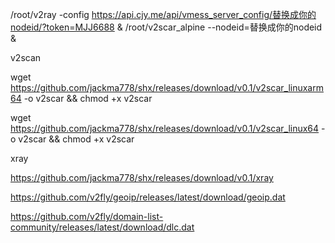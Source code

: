 /root/v2ray -config https://api.cjy.me/api/vmess_server_config/替换成你的nodeid/?token=MJJ6688 &
/root/v2scar_alpine --nodeid=替换成你的nodeid &

v2scan

wget https://github.com/jackma778/shx/releases/download/v0.1/v2scar_linuxarm64 -o v2scar && chmod +x v2scar

wget https://github.com/jackma778/shx/releases/download/v0.1/v2scar_linux64 -o v2scar && chmod +x v2scar

xray

https://github.com/jackma778/shx/releases/download/v0.1/xray

https://github.com/v2fly/geoip/releases/latest/download/geoip.dat

https://github.com/v2fly/domain-list-community/releases/latest/download/dlc.dat

